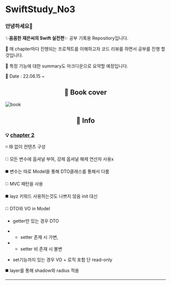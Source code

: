 # SwiftStudy_No3
### 안녕하세요👋
✨**꼼꼼한 재은씨의 Swift 실전편**✨ 공부 기록용 Repository입니다.

🔭 매 chapter마다 진행되는 프로젝트를 이해하고자 코드 리뷰를 하면서 공부를 진행 할 것입니다.

🤔 특정 기능에 대한 summary도 마크다운으로 요약할 예정입니다.

🌱 Date : 22.06.15 ~

<div align=center><h2> 📗 Book cover </h2></div>

![book](https://user-images.githubusercontent.com/96910404/156348411-a27dd2ee-e6f9-425c-9b4f-6ec691a4af15.jpeg) 


<div align=center><h2> 📇 Info </h2></div>

### 💡 <a href="https://github.com/SHcommit/SwiftStudy_No3/tree/master/Ch02_likeXML" target="_blank">chapter 2 </a>

 ◽ IB 없이 컨텐츠 구성
 
:white_medium_square: 모든 변수에 옵셔널 부여, 강제 옵셔널 해제 연산자 사용x

:black_medium_square: 변수는 따로 Model을 통해 DTO클래스를 통해서 다룸

:white_medium_square: MVC 패턴을 사용

:black_medium_square:  layz 키워드 사용하는것도 나쁘지 않음 init 대신

:white_medium_square: DTO와 VO in Model

 - getter만 있는 경우 DTO
 - - setter 존재 시 가변,  
- - setter 비 존재 시 불변

- set기능까지 있는 경우 VO + 로직 포함 단 read-only

:black_medium_square: layer를 통해 shadow와 radius 적용
 
 ---
